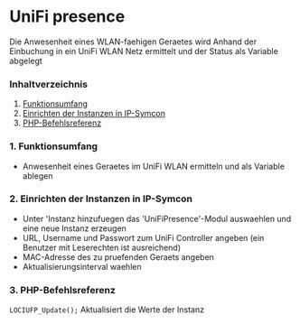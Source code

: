 # UniFi presence
Die Anwesenheit eines WLAN-faehigen Geraetes wird Anhand der Einbuchung in ein UniFi WLAN Netz ermittelt und der Status als Variable abgelegt

### Inhaltverzeichnis

1. [Funktionsumfang](#1-funktionsumfang)
2. [Einrichten der Instanzen in IP-Symcon](#2-einrichten-der-instanzen-in-ip-symcon)
3. [PHP-Befehlsreferenz](#3-php-befehlsreferenz)

### 1. Funktionsumfang

* Anwesenheit eines Geraetes im UniFi WLAN ermitteln und als Variable ablegen

### 2. Einrichten der Instanzen in IP-Symcon

* Unter 'Instanz hinzufuegen das 'UniFiPresence'-Modul auswaehlen und eine neue Instanz erzeugen
* URL, Username und Passwort zum UniFi Controller angeben (ein Benutzer mit Leserechten ist ausreichend)
* MAC-Adresse des zu pruefenden Geraets angeben
* Aktualisierungsinterval waehlen

### 3. PHP-Befehlsreferenz

`LOCIUFP_Update();`
Aktualisiert die Werte der Instanz
